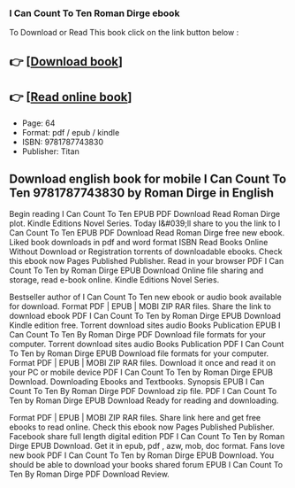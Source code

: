 ### I Can Count To Ten Roman Dirge ebook

To Download or Read This book click on the link button below :

## 👉  [**[Download book](http://get-pdfs.com/download.php?group=book&from=github.com&id=716916&lnk=1061 "Download book")**]

## 👉  [**[Read online book](http://get-pdfs.com/download.php?group=book&from=github.com&id=716916&lnk=1061 "Read online book")**]


* Page: 64
* Format: pdf / epub / kindle
* ISBN: 9781787743830
* Publisher: Titan



## Download english book for mobile I Can Count To Ten  9781787743830 by Roman Dirge in English


Begin reading I Can Count To Ten EPUB PDF Download Read Roman Dirge plot. Kindle Editions Novel Series. Today I&amp;#039;ll share to you the link to I Can Count To Ten EPUB PDF Download Read Roman Dirge free new ebook. Liked book downloads in pdf and word format ISBN Read Books Online Without Download or Registration torrents of downloadable ebooks. Check this ebook now Pages Published Publisher. Read in your browser PDF I Can Count To Ten by Roman Dirge EPUB Download Online file sharing and storage, read e-book online. Kindle Editions Novel Series.

Bestseller author of I Can Count To Ten new ebook or audio book available for download. Format PDF | EPUB | MOBI ZIP RAR files. Share the link to download ebook PDF I Can Count To Ten by Roman Dirge EPUB Download Kindle edition free. Torrent download sites audio Books Publication EPUB I Can Count To Ten By Roman Dirge PDF Download file formats for your computer. Torrent download sites audio Books Publication PDF I Can Count To Ten by Roman Dirge EPUB Download file formats for your computer. Format PDF | EPUB | MOBI ZIP RAR files. Download it once and read it on your PC or mobile device PDF I Can Count To Ten by Roman Dirge EPUB Download. Downloading Ebooks and Textbooks. Synopsis EPUB I Can Count To Ten By Roman Dirge PDF Download zip file. PDF I Can Count To Ten by Roman Dirge EPUB Download Ready for reading and downloading.

Format PDF | EPUB | MOBI ZIP RAR files. Share link here and get free ebooks to read online. Check this ebook now Pages Published Publisher. Facebook share full length digital edition PDF I Can Count To Ten by Roman Dirge EPUB Download. Get it in epub, pdf , azw, mob, doc format. Fans love new book PDF I Can Count To Ten by Roman Dirge EPUB Download. You should be able to download your books shared forum EPUB I Can Count To Ten By Roman Dirge PDF Download Review.





